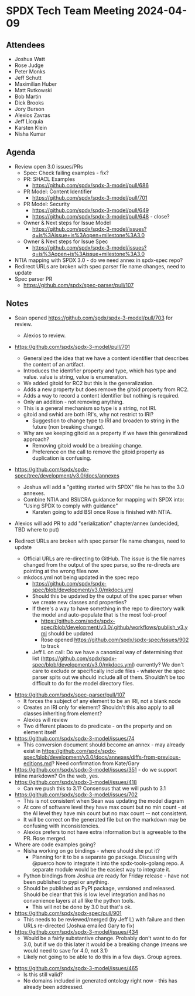 # SPDX Tech Team Meeting 2024-04-09

## Attendees
- Joshua Watt
- Rose Judge
- Peter Monks
- Jeff Schutt
- Maximilian Huber
- Matt Rutkowski
- Bob Martin
- Dick Brooks
- Jory Burson
- Alexios Zavras
- Jeff Licquia
- Karsten Klein
- Nisha Kumar

## Agenda
- Review open 3.0 issues/PRs
  - Spec: Check failing examples - fix?
  - PR: SHACL Examples
    - https://github.com/spdx/spdx-3-model/pull/686
  - PR Model: Content Identifier
    - https://github.com/spdx/spdx-3-model/pull/701
  - PR Model: Security
    - https://github.com/spdx/spdx-3-model/pull/649
    - https://github.com/spdx/spdx-3-model/pull/648 - close?
  - Owner & Next steps for Issue Model
    - https://github.com/spdx/spdx-3-model/issues?q=is%3Aissue+is%3Aopen+milestone%3A3.0
  - Owner & Next steps for Issue Spec
    - https://github.com/spdx/spdx-3-model/issues?q=is%3Aopen+is%3Aissue+milestone%3A3.0
- NTIA mapping with SPDX 3.0 - do we need annex in spdx-spec repo?
- Redirect URLs are broken with spec parser file name changes, need to update
- Spec parser PR
  - https://github.com/spdx/spec-parser/pull/107

## Notes
- Sean opened https://github.com/spdx/spdx-3-model/pull/703 for review.
  - Alexios to review.

- https://github.com/spdx/spdx-3-model/pull/701
  - Generalized the idea that we have a content identifier that describes the content of an artifact.
  - Introduces the identifier property and type, which has type and value. value is string, value is enumeration.
  - We added gitoid for RC2 but this is the generalization.
  - Adds a new property but does remove the gitoid property from RC2.
  - Adds a way to record a content identifier but nothing is required.
  - Only an addition - not removing anything.
  - This is a general mechanism so type is a string, not IRI.
  - gitoid and swhid are both IRI's, why not restrict to IRI?
    - Suggestion to change type to IRI and broaden to string in the future (non breaking change).
  - Why are we keeping gitoid as a property if we have this generalized approach?
    - Removing gitoid would be a breaking change.
    - Preference on the call to remove the gitoid property as duplication is confusing.

- https://github.com/spdx/spdx-spec/tree/development/v3.0/docs/annexes
  - Joshua will add a "getting started with SPDX" file he has to the 3.0 annexes.
  - Combine NTIA and BSI/CRA guidance for mapping with SPDX into: "Using SPDX to comply with guidance"
    - Karsten going to add BSI once Rose is finished with NTIA.
- Alexios will add PR to add "serialization" chapter/annex (undecided, TBD where to put)

- Redirect URLs are broken with spec parser file name changes, need to update
  - Official URLs are re-directing to GitHub. The issue is the file names changed from the output of the spec parse, so the re-directs are pointing at the wrong files now.
  - mkdocs.yml not being updated in the spec repo
    - https://github.com/spdx/spdx-spec/blob/development/v3.0/mkdocs.yml
    - Should this be updated by the output of the spec parser when we create new classes and properties?
    * If there's a way to have something in the repo to directory walk the model and auto-populate that is the most fool-proof
      * https://github.com/spdx/spdx-spec/blob/development/v3.0/.github/workflows/publish_v3.yml should be updated
      * Rose opened https://github.com/spdx/spdx-spec/issues/902 to track
    * Jeff L on call: Do we have a canonical way of determining that list (https://github.com/spdx/spdx-spec/blob/development/v3.0/mkdocs.yml) currently? We don't care to exclude or specifically include files - whatever the spec parser spits out we should include all of them. Shouldn't be too difficult to do for the model directory files.
* https://github.com/spdx/spec-parser/pull/107
  * It forces the subject of any element to be an IRI, not a blank node
  * Creates an IRI only for element? Shouldn't this also apply to all classes inheriting from element?
  * Alexios will review
  * Two different places to do predicate - on the property and on element itself
* https://github.com/spdx/spdx-3-model/issues/74
  * This conversion document should become an annex - may already exist in https://github.com/spdx/spdx-spec/blob/development/v3.0/docs/annexes/diffs-from-previous-editions.md? Need confirmation from Kate/Gary
* https://github.com/spdx/spdx-3-model/issues/351 - do we support inline markdown? On the web, yes.
* https://github.com/spdx/spdx-3-model/issues/418
  * Can we push this to 3.1? Consensus that we will push to 3.1
* https://github.com/spdx/spdx-3-model/issues/702
  * This is not consistent when Sean was updating the model diagram
  * At core of software level they have max count but no min count - at the AI level they have min count but no max count -- not consistent.
  * It will be correct on the generated file but on the markdown may be confusing with inconsistencies.
  * Alexios prefers to not have extra information but is agreeable to the PR. Rose merged.
* Where are code examples going?
  * Nisha working on go bindings - where should she put it?
    * Planning for it to be a separate go package. Discussing with @puerco how to integrate it into the spdx-tools-golang repo. A separate module would be the easiest way to integrate it.
  * Python bindings from Joshua are ready for Friday release - have not been published to pypi or anything.
  * Should be published as PyPI package, versioned and released. Should be clear that this is low level integration and has no convenience layers at all like the python tools.
    * This will not be done by 3.0 but that's ok.
* https://github.com/spdx/spdx-spec/pull/901
  * This needs to be reviewed/merged (by Jeff L) with failure and then URLs re-directed (Joshua emailed Gary to fix)
* https://github.com/spdx/spdx-3-model/issues/434
  * Would be a fairly substantive change. Probably don't want to do for 3.0, but if we do this later it would be a breaking change (means we would need to save for 4.0, not 3.1)
  * Likely not going to be able to do this in a few days. Group agrees.
- https://github.com/spdx/spdx-3-model/issues/465
  - Is this still valid?
  - No domains included in generated ontology right now - this has already been addressed.
